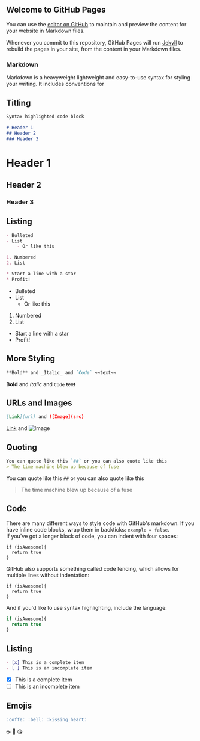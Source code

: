 ## Welcome to GitHub Pages

You can use the [editor on GitHub](https://github.com/ncont021/GitHubFundamentals/edit/gh-pages/index.md) to maintain and preview the content for your website in Markdown files.

Whenever you commit to this repository, GitHub Pages will run [Jekyll](https://jekyllrb.com/) to rebuild the pages in your site, from the content in your Markdown files.

### Markdown

Markdown is a ~~heavyweight~~ lightweight and easy-to-use syntax for styling your writing. It includes conventions for

## Titling 
```markdown
Syntax highlighted code block

# Header 1
## Header 2
### Header 3
```
# Header 1
## Header 2
### Header 3


## Listing
```markdown
- Bulleted
- List
    - Or like this

1. Numbered
2. List

* Start a line with a star
* Profit!
```
- Bulleted
- List
    - Or like this

1. Numbered
2. List

* Start a line with a star
* Profit!

## More Styling 
```Markdown
**Bold** and _Italic_ and `Code` ~~text~~
```
**Bold** and _Italic_ and `Code` ~~text~~

## URLs and Images
```Markdown
[Link](url) and ![Image](src)
```
[Link](https://github.githubassets.com/images/modules/profile/profile-first-pr-dark.svg) and ![Image](https://github.githubassets.com/images/modules/profile/profile-first-pr-dark.svg)

## Quoting
```Markdown
You can quote like this `##` or you can also quote like this 
> The time machine blew up because of fuse
```
You can quote like this `##` or you can also quote like this 
> The time machine blew up because of a fuse


## Code 
There are many different ways to style code with GitHub's markdown. If you have inline code blocks, wrap them in backticks: 
`example = false`.  
If you've got a longer block of code, you can indent with four spaces:

    if (isAwesome){
      return true
    }

GitHub also supports something called code fencing, which allows for multiple lines without indentation:

```
if (isAwesome){
  return true
}
```


And if you'd like to use syntax highlighting, include the language:

```javascript
if (isAwesome){
  return true
}
```
## Listing
```Markdown
- [x] This is a complete item
- [ ] This is an incomplete item
```
- [x] This is a complete item
- [ ] This is an incomplete item

## Emojis
```Markdown
:coffe: :bell: :kissing_heart:
```
:coffee: :bell: :kissing_heart:
